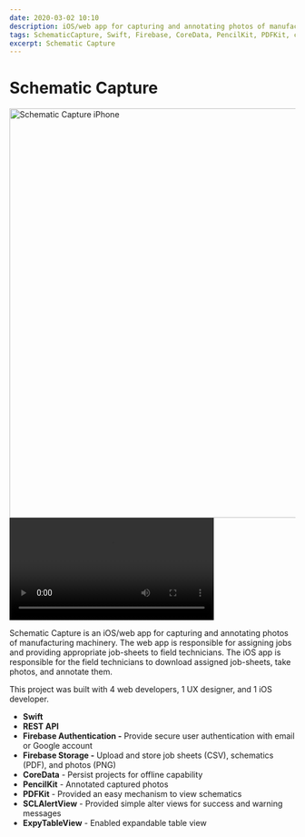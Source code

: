 ```yaml
---
date: 2020-03-02 10:10
description: iOS/web app for capturing and annotating photos of manufacturing machinery
tags: SchematicCapture, Swift, Firebase, CoreData, PencilKit, PDFKit, collab
excerpt: Schematic Capture 
---
```

# Schematic Capture <a href="https://github.com/Lambda-School-Labs/schematic-capture-ios" target="_blank"><i class="fab fa-github" style="font-size: 1em;"></i></a>
 
 <img src="/images/Schematic Capture/Schematic Capture mockup.png" alt="Schematic Capture iPhone" class="responsive" width="720" />
 
<video class="responsive" width="360" controls>
    <source src="/videos/Schematic Capture Demo.mp4" type="video/mp4">
    Schematic Capture Demo Video
</video>


Schematic Capture is an iOS/web app for capturing and annotating photos of manufacturing machinery. The web app is responsible for assigning jobs and providing appropriate job-sheets to field technicians. The iOS app is responsible for the field technicians to download assigned job-sheets, take photos, and annotate them.

This project was built with 4 web developers, 1 UX designer, and 1 iOS developer.

- **Swift**
- **REST API**
- **Firebase Authentication -** Provide secure user authentication with email or Google account
- **Firebase Storage -** Upload and store job sheets (CSV), schematics (PDF), and photos (PNG)
- **CoreData** - Persist projects for offline capability
- **PencilKit** - Annotated captured photos
- **PDFKit** - Provided an easy mechanism to view schematics
- **SCLAlertView** - Provided simple alter views for success and warning messages
- **ExpyTableView** - Enabled expandable table view
